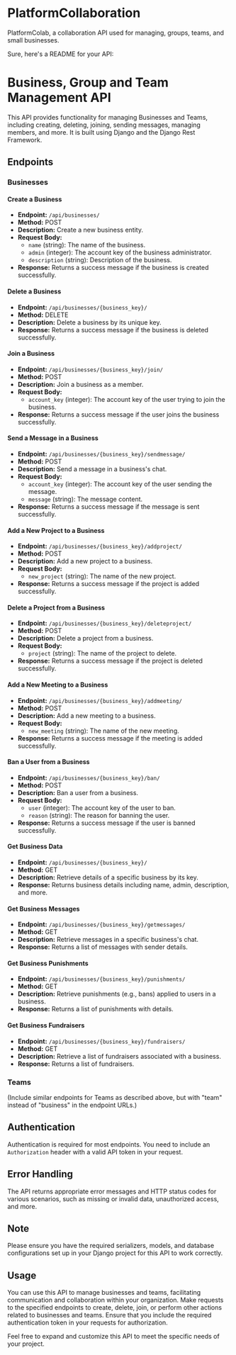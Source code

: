# PlatformCollaboration
PlatformColab, a collaboration API used for managing, groups, teams, and small businesses. 

Sure, here's a README for your API:

# Business, Group and Team Management API

This API provides functionality for managing Businesses and Teams, including creating, deleting, joining, sending messages, managing members, and more. It is built using Django and the Django Rest Framework.

## Endpoints

### Businesses

#### Create a Business
- **Endpoint:** `/api/businesses/`
- **Method:** POST
- **Description:** Create a new business entity.
- **Request Body:**
  - `name` (string): The name of the business.
  - `admin` (integer): The account key of the business administrator.
  - `description` (string): Description of the business.
- **Response:** Returns a success message if the business is created successfully.

#### Delete a Business
- **Endpoint:** `/api/businesses/{business_key}/`
- **Method:** DELETE
- **Description:** Delete a business by its unique key.
- **Response:** Returns a success message if the business is deleted successfully.

#### Join a Business
- **Endpoint:** `/api/businesses/{business_key}/join/`
- **Method:** POST
- **Description:** Join a business as a member.
- **Request Body:**
  - `account_key` (integer): The account key of the user trying to join the business.
- **Response:** Returns a success message if the user joins the business successfully.

#### Send a Message in a Business
- **Endpoint:** `/api/businesses/{business_key}/sendmessage/`
- **Method:** POST
- **Description:** Send a message in a business's chat.
- **Request Body:**
  - `account_key` (integer): The account key of the user sending the message.
  - `message` (string): The message content.
- **Response:** Returns a success message if the message is sent successfully.

#### Add a New Project to a Business
- **Endpoint:** `/api/businesses/{business_key}/addproject/`
- **Method:** POST
- **Description:** Add a new project to a business.
- **Request Body:**
  - `new_project` (string): The name of the new project.
- **Response:** Returns a success message if the project is added successfully.

#### Delete a Project from a Business
- **Endpoint:** `/api/businesses/{business_key}/deleteproject/`
- **Method:** POST
- **Description:** Delete a project from a business.
- **Request Body:**
  - `project` (string): The name of the project to delete.
- **Response:** Returns a success message if the project is deleted successfully.

#### Add a New Meeting to a Business
- **Endpoint:** `/api/businesses/{business_key}/addmeeting/`
- **Method:** POST
- **Description:** Add a new meeting to a business.
- **Request Body:**
  - `new_meeting` (string): The name of the new meeting.
- **Response:** Returns a success message if the meeting is added successfully.

#### Ban a User from a Business
- **Endpoint:** `/api/businesses/{business_key}/ban/`
- **Method:** POST
- **Description:** Ban a user from a business.
- **Request Body:**
  - `user` (integer): The account key of the user to ban.
  - `reason` (string): The reason for banning the user.
- **Response:** Returns a success message if the user is banned successfully.

#### Get Business Data
- **Endpoint:** `/api/businesses/{business_key}/`
- **Method:** GET
- **Description:** Retrieve details of a specific business by its key.
- **Response:** Returns business details including name, admin, description, and more.

#### Get Business Messages
- **Endpoint:** `/api/businesses/{business_key}/getmessages/`
- **Method:** GET
- **Description:** Retrieve messages in a specific business's chat.
- **Response:** Returns a list of messages with sender details.

#### Get Business Punishments
- **Endpoint:** `/api/businesses/{business_key}/punishments/`
- **Method:** GET
- **Description:** Retrieve punishments (e.g., bans) applied to users in a business.
- **Response:** Returns a list of punishments with details.

#### Get Business Fundraisers
- **Endpoint:** `/api/businesses/{business_key}/fundraisers/`
- **Method:** GET
- **Description:** Retrieve a list of fundraisers associated with a business.
- **Response:** Returns a list of fundraisers.

### Teams

(Include similar endpoints for Teams as described above, but with "team" instead of "business" in the endpoint URLs.)

## Authentication

Authentication is required for most endpoints. You need to include an `Authorization` header with a valid API token in your request.

## Error Handling

The API returns appropriate error messages and HTTP status codes for various scenarios, such as missing or invalid data, unauthorized access, and more.

## Note

Please ensure you have the required serializers, models, and database configurations set up in your Django project for this API to work correctly.

## Usage

You can use this API to manage businesses and teams, facilitating communication and collaboration within your organization. Make requests to the specified endpoints to create, delete, join, or perform other actions related to businesses and teams. Ensure that you include the required authentication token in your requests for authorization.

Feel free to expand and customize this API to meet the specific needs of your project.
